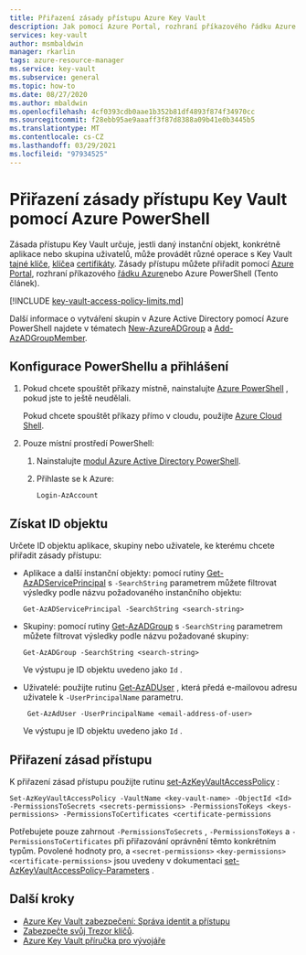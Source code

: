 ```yaml
---
title: Přiřazení zásady přístupu Azure Key Vault
description: Jak pomocí Azure Portal, rozhraní příkazového řádku Azure nebo Azure PowerShell přiřadit zásady Key Vault přístupu k instančnímu objektu nebo identitě aplikace.
services: key-vault
author: msmbaldwin
manager: rkarlin
tags: azure-resource-manager
ms.service: key-vault
ms.subservice: general
ms.topic: how-to
ms.date: 08/27/2020
ms.author: mbaldwin
ms.openlocfilehash: 4cf0393cdb0aae1b352b81df4893f874f34970cc
ms.sourcegitcommit: f28ebb95ae9aaaff3f87d8388a09b41e0b3445b5
ms.translationtype: MT
ms.contentlocale: cs-CZ
ms.lasthandoff: 03/29/2021
ms.locfileid: "97934525"
---
```

# <a name="assign-a-key-vault-access-policy-using-azure-powershell"></a>Přiřazení zásady přístupu Key Vault pomocí Azure PowerShell

Zásada přístupu Key Vault určuje, jestli daný instanční objekt, konkrétně aplikace nebo skupina uživatelů, může provádět různé operace s Key Vault [tajné klíče](../secrets/index.yml), [klíče](../keys/index.yml)a [certifikáty](../certificates/index.yml). Zásady přístupu můžete přiřadit pomocí [Azure Portal](assign-access-policy-portal.md), rozhraní příkazového [řádku Azure](assign-access-policy-cli.md)nebo Azure PowerShell (Tento článek).

[!INCLUDE [key-vault-access-policy-limits.md](../../../includes/key-vault-access-policy-limits.md)]

Další informace o vytváření skupin v Azure Active Directory pomocí Azure PowerShell najdete v tématech [New-AzureADGroup](/powershell/module/azuread/new-azureadgroup) a [Add-AzADGroupMember](/powershell/module/az.resources/add-azadgroupmember).

## <a name="configure-powershell-and-sign-in"></a>Konfigurace PowerShellu a přihlášení

1. Pokud chcete spouštět příkazy místně, nainstalujte [Azure PowerShell](/powershell/azure/) , pokud jste to ještě neudělali.

    Pokud chcete spouštět příkazy přímo v cloudu, použijte [Azure Cloud Shell](../../cloud-shell/overview.md).

1. Pouze místní prostředí PowerShell:

    1. Nainstalujte [modul Azure Active Directory PowerShell](https://www.powershellgallery.com/packages/AzureAD).

    1. Přihlaste se k Azure:

        ```azurepowershell-interactive
        Login-AzAccount
        ```
    
## <a name="acquire-the-object-id"></a>Získat ID objektu

Určete ID objektu aplikace, skupiny nebo uživatele, ke kterému chcete přiřadit zásady přístupu:

- Aplikace a další instanční objekty: pomocí rutiny [Get-AzADServicePrincipal](/powershell/module/az.resources/get-azadserviceprincipal) s `-SearchString` parametrem můžete filtrovat výsledky podle názvu požadovaného instančního objektu:

    ```azurepowershell-interactive
    Get-AzADServicePrincipal -SearchString <search-string>
    ```

- Skupiny: pomocí rutiny [Get-AzADGroup](/powershell/module/az.resources/get-azadgroup) s `-SearchString` parametrem můžete filtrovat výsledky podle názvu požadované skupiny:

    ```azurepowershell-interactive
    Get-AzADGroup -SearchString <search-string>
    ```
    
    Ve výstupu je ID objektu uvedeno jako `Id` .

- Uživatelé: použijte rutinu [Get-AzADUser](/powershell/module/az.resources/get-azaduser) , která předá e-mailovou adresu uživatele k `-UserPrincipalName` parametru.

    ```azurepowershell-interactive
     Get-AzAdUser -UserPrincipalName <email-address-of-user>
    ```

    Ve výstupu je ID objektu uvedeno jako `Id` .

## <a name="assign-the-access-policy"></a>Přiřazení zásad přístupu

K přiřazení zásad přístupu použijte rutinu [set-AzKeyVaultAccessPolicy](/powershell/module/az.keyvault/set-azkeyvaultaccesspolicy) :

```azurepowershell-interactive
Set-AzKeyVaultAccessPolicy -VaultName <key-vault-name> -ObjectId <Id> -PermissionsToSecrets <secrets-permissions> -PermissionsToKeys <keys-permissions> -PermissionsToCertificates <certificate-permissions    
```

Potřebujete pouze zahrnout `-PermissionsToSecrets` , `-PermissionsToKeys` a `-PermissionsToCertificates` při přiřazování oprávnění těmto konkrétním typům. Povolené hodnoty pro, a `<secret-permissions>` `<key-permissions>` `<certificate-permissions>` jsou uvedeny v dokumentaci [set-AzKeyVaultAccessPolicy-Parameters](/powershell/module/az.keyvault/set-azkeyvaultaccesspolicy#parameters) .

## <a name="next-steps"></a>Další kroky

- [Azure Key Vault zabezpečení: Správa identit a přístupu](security-overview.md#identity-management)
- [Zabezpečte svůj Trezor klíčů](secure-your-key-vault.md).
- [Azure Key Vault příručka pro vývojáře](developers-guide.md)
